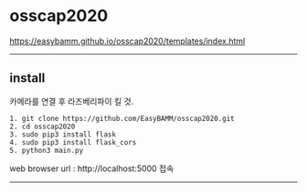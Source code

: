 # osscap2020
https://easybamm.github.io/osscap2020/templates/index.html

------------

## install
카메라를 연결 후 라즈베리파이 킬 것.  
```
1. git clone https://github.com/EasyBAMM/osscap2020.git
2. cd osscap2020
3. sudo pip3 install flask
4. sudo pip3 install flask_cors
5. python3 main.py
```
web browser url : http://localhost:5000 접속

------------
